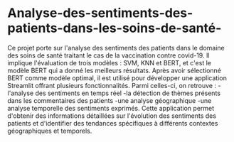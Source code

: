 # Analyse-des-sentiments-des-patients-dans-les-soins-de-santé-
Ce projet porte sur l'analyse des sentiments des patients dans le domaine des soins de santé traitant le cas de la vaccination contre covid-19.
Il implique l'évaluation de trois modèles : SVM, KNN et BERT, et c'est le modèle BERT qui a donné les meilleurs résultats. Après avoir sélectionné BERT comme modèle optimal, il est utilisé pour développer une application Streamlit offrant plusieurs fonctionnalités. Parmi celles-ci, on retrouve :
-l'analyse des sentiments en temps réel
-la détection de thèmes présents dans les commentaires des patients
-une analyse géographique 
-une analyse temporelle des sentiments exprimés. 
Cette application permet d'obtenir des informations détaillées sur l'évolution des sentiments des patients et d'identifier des tendances spécifiques à différents contextes géographiques et temporels.
